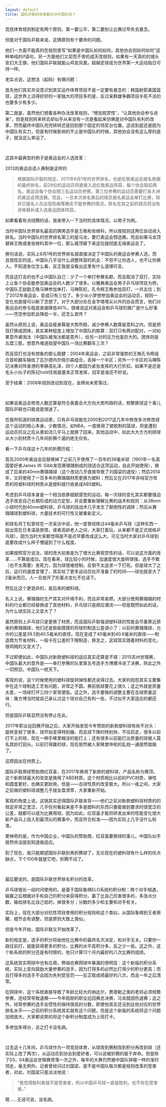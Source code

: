 ```yaml
---
layout: default
title: 国际乒联的改革都针对中国队吗？
---
```


竞技体育规则制定有两个原则，第一要公平，第二要别让比赛过早失去悬念。

但是对于国际乒联来说，这俩原则有个要命的问题。

他们一方面不能真的在规则里写“如果是中国队如何如何，其他协会则如何如何”这种单纯的if语句，另一方面他们又契而不舍的成天改规则，如果有一天真的的城头变幻大王旗，他们国际乒联就能山鸡变凤凰，超越足球成为世界第一大运动指日可待一样。

老实点说，这想法（起码）有俩问题：

首先他们其实并没意识到其实运作体育项目不是一定要有悬念的：韩国射箭美国篮球，这世界上活得好好的一家独大的项目多的是，反过来群雄争霸项目半死不活的也要多少有多少。

第二就是，虽然他们想着各种办法改革规则，“增加观赏性”，“让其他协会参与进来”，但是规则转来转去却似乎从来没有一次是看起来仿佛是对中国队有利的改革，然而最终中国队兜兜转转还是回到那个固定的领奖台位置。这说到底还是因为中国队有实力，但是有时候影响的不止是中国队的时候，其他协会没有这么厚的底子，就没这么幸运了。

<br>

这其中最典型的例子是奥运会的人选改革：

2012的奥运会选人赛制是这样的

> 根据国际乒联的规定，2011年6月1号的世界排名，也是伦敦奥运会报名依据的最终排名，前28位的运动员将直接入选伦敦奥运阵容，每个协会取前两名。奥运会每个协会限三名运动员参赛，第三位参赛的运动员需要打各大洲的奥运会预选赛。而且，一旦本次排名靠后的球员报名奥运会单打比赛，除非已报名人员出现伤病等确实不能参赛的情况，排名在其之前的球员将没有资格替补或入选奥运团体阵容。

如果看着有点绕腾的话，我来带入一下当时的具体情况，以男子为例。

当时中国队世界排名最高的俩男选手是王皓和张继科，所以按规则这两位自动进入排名。当时中国队的世界排名第三的是马龙，要打奥运会预选赛。而且如果马龙顶替掉王皓或者张继科其中一位，那么被顶替下来这位就彻底无缘奥运会了。

换句话说，实际上6月1号的世界排名就直接决定了中国队的奥运会参赛人选，而且很现实的说，中国队几乎没什么调整阵容的机会：不但不让你选人，也不让你换人。不知道各位怎么看，反正我是没看出这里有什么道理可言。

而且这打击的也不止中国队自己：少了一个单打参赛名额，而且取消了双打，实际上让各个协会能参加奥运会的人数少了很多。以雅典奥运会男子乒乓球项目为例，中国队王励勤王皓马琳参加单打，马琳陈杞，孔令辉王皓参加双打，一共五位；到了2012年奥运会，变成只有三位了。多少从小梦想参加奥运会的运动员，规则一变化也直接可以断了念想了。对于大部分处在金字塔塔尖以外的协会而言，他们对奥运会的参与程度直接降低40%，很难说这对奥运会和乒乓球的推广是什么好事——凭空参加机会降低一半，还怎么宣传？

虽然从原则上说，奥运会瘦身算是大势所趋，减少参赛人数算是意料之内，但是把双打换成团体，其实某种程度上增加了中国队的胜算：双打只有两对配对，一对如果意外被淘汰（中国队被淘汰都是意外），给另一对的压力也是巨大的。团体则是五盘三胜，想意外难道指望中国队一场比赛翻车三次？

而且双打也没有想象的那么稳健：2004年奥运会，之前非常强势的王皓孔令辉组合首轮翻车输给了瓦尔德内尔佩尔森组合，丢掉一个半区；另外一个半区的马琳陈玘决赛对阵香港的李静高礼泽，四个人都因为紧张发挥的大打折扣，如果不是还是毛头小伙子的陈玘hold住局面基本正常发挥，冠军是谁还不好说。

至于结果：2008年规则改动到现在，金牌尚未旁落过。

<br>

如果说奥运会修改人数还算是符合奥委会大方向大势所趋的话，频繁换球这个事儿国际乒联也只能说是很迷了。

在我所知道的球类运动里，只有乒乓球能在2000到2017这几年中修改多次修改球这个运动的核心本身。少数情况，如NBA，一度换用了塑胶制的篮球，但是遭到运动员抗议之后从善如流几乎马上就换了回来。其他运动中，如此大大方方的把球从大小到材质十几年间折腾个遍的绝无仅有。

看一下乒乓球这十几年的折腾历程：

首先2000年奥运会后替换掉了之前几乎使用了一百年的38毫米球（1901年一名英国爱好者James W. Gibb发现赛璐璐制成的球适合这项运动，自此开始使用），换成了后来的40mm赛璐璐球（这个改动几乎直接导致了刘国梁的退役）；然后2014年，又将使用了一百多年的赛璐璐材质更换为塑料；然后又在2017年非纯官方性质的将塑料球的材质从是塑料就行收紧成ABS塑料。

考虑到乒乓球本身是一个相当依靠细腻感觉的运动，每一次球的变化其实都要强迫选手改变自己长期形成的动力定型，并且要重新理解比赛的战术和规则：从38mm小球时代到40mm塑料球，乒乓球的技战术几乎发生了颠倒性的调转；然后从赛璐璐球到塑料球，大量技术的可行性又被重新定义。

削球名将丁松曾经在一次采访中说，他一度曾经练过44毫米乒乓球（这种东西一般出现在日本温泉旅馆，或者高龄老人之间，大家打着玩，从来都不是正式规格乒乓球），因为当时大家都觉得是不是迟早要改成这么大，可见当时大家对乒乓球到底要改成什么样子懵逼到了什么程度。

如果按照官方说法，球的改大初衷是为了增大比赛观赏性的话，可以说这方面的改革……不算是成功。现在看来，球比较小的时候，加速度很大旋转很强，选手不敢（也不太需要）发死力，因为球很难控制，反倒不太追求一下打死。但是球大了之后，运行的速度变慢了，其实给了更多运动员拉开准备了的时间——球也就变大了2毫米而已，人一旦放开了抡着点变化不在话下。

然后比这个更诡异的，是后来的塑料球。

名义上说，赛璐璐的生产其实对环境不利，而且非常易燃，大部分使用赛璐璐的材料的行业都已经替换成了其他材料，乒乓球只是顺应潮流——但是既然如此的话，为什么球实际上又变大了？

虽然原则上乒乓球只是更换了材质，而且国际乒联强调塑料球的性能会尽量靠近原来的赛璐璐球，他们还是偷偷摸摸的将球的制造公差调小了：以前的赛璐璐球，允许的公差是39.5到40.5毫米的直径，现在变成了40毫米到40.6毫米的直径——制造商为节省材料，一般卡在公差的下限制造，换言之，这球其实随着材料的变化，很鸡贼的又变大了。

不过即便如此，中国队对新款塑料球的适应其实还算是不错：2015苏州世锦赛，中国队最大的意外是——单打参赛的队里第五号选手方博爆冷进了决赛，除此之外一切照旧，中国队一统天下。

客观的说，这个时候使用的塑料球旋转弹性都还说得过去。大家的抱怨其实主要集中在这个球制造工艺有问题，非常之不圆，赛前挑球要花上很久；这之外就是质量太差，一场球打坏三四个家常便饭。这之外，选手要做的调整主要在击球质量这块：像方博当时就自己承认过这个球对自己有利一些，不过似乎大家适应的都还行。

但是国际乒联显然没有停止在此。

2017年职业巡回赛开始之后，大家开始发现今年赞助的新款塑料球有些不对头：旋转变弱了很多，球开始变得特别蹦，而且球下降的特别快，不往前走，很多以前打不上的球，现在一伸手稀里糊涂的能打上；还有很多以前能打出质量的球被人莫名其妙打回头。以前打得赢的球，现在居然被人家稀里哗啦的乱拍一通居然就输了。

这原因出在材质上。

国际乒联用球赞助商红双喜，在2017年换用了新款的塑料球，产品名称为赛顶。这个新款球最大的改变是换用了ABS材质。这个材质相比以前的PVC材质，弹性和圆度更好，也确实更耐用，但是——击球性质的改变极大。所以一夜之间，大家之前做的塑料球调整几乎就全盘清零，大家重新开始。

客观的角度上说，这锅其实还得国际乒联来背——他们之前对新款塑料球材质的的规定非常之宽泛，几乎任何看起来差不多是塑料的东西只要能做到要求的很宽泛的公差，就都可以成为比赛用球。因为如此，红双喜才能将研发出来的性能变化很大新产品马上投入到最顶尖的赛事中，而且符合标准——因为实际上几乎没什么标准。

更神奇的是，作为中国企业，中国队的赞助商，红双喜要换球的事儿，中国队似乎居然并没提前知道做适应。

到了现在，我只能期望国际乒联别再折腾球了，无论现在的塑料球有什么样的优点缺点，下个100年就是它吧，折腾不动了。

<br>

最后要说的，是国际乒联世界排名积分的改革。

乒乓球很长一段时间使用的，是基于国际象棋ELO系统的积分制：两个对手相遇，输赢之后根据对手和自己的积分来获得积分。赢了比自己厉害很多的，多涨点分数，输给排名比自己低的，掉很多分；分数的多少和主要和对手有关。

实际上，现在大部分对抗性项目使用的积分规则和这个类似，从国际象棋到王者荣耀，细节会有调整，但是原则大致上类似。

但是今年开始，国际乒联又开始改革了。

新的规定是，选手的积分将由他在比赛中的最终名次决定，和对手无关。只要你一路往前打，就能获得更多的积分。比赛的水平高积分多，反之少一些。这之外，这个新系统的积分还是有时限的，他只计算12个月内最好的八次比赛的成绩。

这系统其实网球中也有应用，弊端也赛网球中暴漏的很明显：这个新版的积分系统，实际上变向鼓励大量参赛的选手，因为打得多的必然比打得少的积分更高；而且打得多的选手不会因为失利受惩罚——反正取成绩最好的八次，而且一年之后清零。

在网球中，这个系统直接导致了年龄比较大的纳达尔，费德勒之类的老将必须频繁参赛，还经常导致退赛——今年刚刚的职业巡回赛总决赛，马龙就因伤退赛；这之外，经常参赛的选手会惯性的保持很高的分数，即便他其实还没到达他对应的世界排名水平——之前的积分系统其实就有这个问题，但是这个新版的系统将这个问题加倍放大，大家都说笑的将这个新积分制度成为上班打卡。

多参加多得分，总之打卡没毛病。

<br>

过去这十几年间，乒乓球作为一项竞技体育，从球改到赛制改到积分再改到球（还实际上改了两次），从运动员到协会到爱好者，可以说被折腾的疲于奔命。但是除了03，04奥运会世锦赛旁落一次之外，每年的大赛仍然被中国队钟摆一样的准时领走，毫无例外。记者曾经问过刘国梁，是不是中国队每次都是规则改革的受害者，对此，刘国梁只是淡淡地说：

> “我觉得胜利者就不是受害者，所以中国乒乓球一直是胜利，也不存在受害者。”

嗯……无话可说，没毛病。